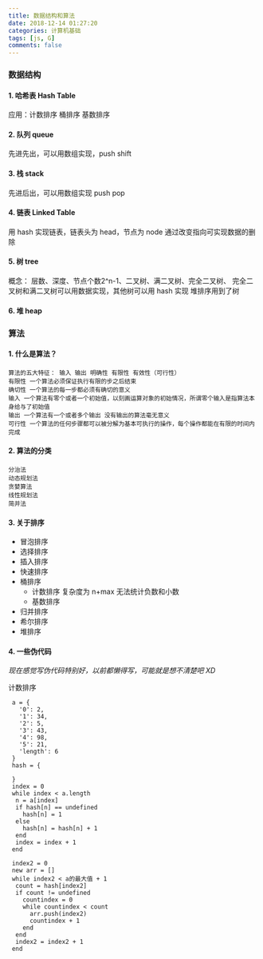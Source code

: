 ```yaml
---
title: 数据结构和算法
date: 2018-12-14 01:27:20
categories: 计算机基础
tags: [js, G]
comments: false
---
```


### 数据结构

#### 1. 哈希表 Hash Table
应用：计数排序 桶排序 基数排序

#### 2. 队列 queue
先进先出，可以用数组实现，push shift

#### 3. 栈 stack
先进后出，可以用数组实现 push pop

#### 4. 链表 Linked Table
用 hash 实现链表，链表头为 head，节点为 node
通过改变指向可实现数据的删除

#### 5. 树 tree
概念： 层数、深度、节点个数2^n-1、二叉树、满二叉树、完全二叉树、
完全二叉树和满二叉树可以用数据实现，其他树可以用 hash 实现
堆排序用到了树

#### 6. 堆 heap


### 算法

#### 1. 什么是算法？
    算法的五大特征： 输入 输出 明确性 有限性 有效性（可行性）
    有限性 一个算法必须保证执行有限的步之后结束
    确切性 一个算法的每一步都必须有确切的意义
    输入 一个算法有零个或者一个初始值，以刻画运算对象的初始情况，所谓零个输入是指算法本身给与了初始值
    输出 一个算法有一个或者多个输出 没有输出的算法毫无意义
    可行性 一个算法的任何步骤都可以被分解为基本可执行的操作，每个操作都能在有限的时间内完成

#### 2. 算法的分类
    分治法 
    动态规划法 
    贪婪算法 
    线性规划法 
    简并法

#### 3. 关于排序
  - 冒泡排序
  - 选择排序
  - 插入排序
  - 快速排序
  - 桶排序 
    - 计数排序  复杂度为 n+max 无法统计负数和小数
    - 基数排序 
  - 归并排序
  - 希尔排序
  - 堆排序

#### 4. 一些伪代码
*现在感觉写伪代码特别好，以前都懒得写，可能就是想不清楚吧 XD*

计数排序
```
 a = {
   '0': 2,
   '1': 34,
   '2': 5,
   '3': 43,
   '4': 98,
   '5': 21,
   'length': 6
 }
 hash = {

 }
 index = 0
 while index < a.length
  n = a[index]
  if hash[n] == undefined
    hash[n] = 1
  else
    hash[n] = hash[n] + 1
  end
  index = index + 1
 end
 
 index2 = 0
 new arr = []
 while index2 < a的最大值 + 1
  count = hash[index2]
  if count != undefined
    countindex = 0
    while countindex < count
      arr.push(index2)
      countindex + 1
    end
  end
  index2 = index2 + 1
 end

```